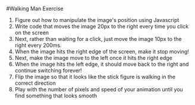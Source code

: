 #Walking Man Exercise

1. Figure out how to manipulate the image's position using Javascript
2. Write code that moves the image 20px to the right every time you click on the screen
3. Next, rather than waiting for a click, just move the image 10px to the right every 200ms.
4. When the image hits the right edge of the screen, make it stop moving!
5. Next, make the image move to the left once it hits the right edge
6. When the image hits the left edge, it should move back to the right and continue switching forever!
7. Flip the image so that it looks like the stick figure is walking in the correct direction
8. Play with the number of pixels and speed of your animation until you find something that looks smooth